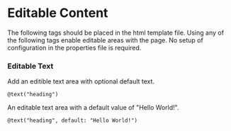 # Editable Content

The following tags should be placed in the html template file. Using any of the following tags enable editable areas with the page. No setup of configuration in the properties file is required.

### Editable Text

Add an editible text area with optional default text.

```
@text("heading")
```

An editable text area with a default value of "Hello World!".

```
@text("heading", default: "Hello World!")
```

